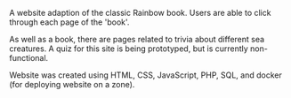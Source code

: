 A website adaption of the classic Rainbow book. Users are able to click through each page of the 'book'.

As well as a book, there are pages related to trivia about different sea creatures.
A quiz for this site is being prototyped, but is currently non-functional.

Website was created using HTML, CSS, JavaScript, PHP, SQL, and docker (for deploying website on a zone).
